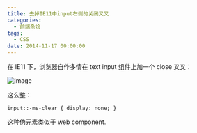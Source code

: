 ```yaml
---
title: 去掉IE11中input右侧的关闭叉叉
categories:
  - 前端杂烩
tags:
  - CSS
date: 2014-11-17 00:00:00
---
```



在 IE11 下，浏览器自作多情在 text input 组件上加一个 close 叉叉：

![image](http://www.barretlee.com/blogimgs/2014/11/17/825ef988-6e3e-11e4-900a-5fadd3465d94.png)<!--<source src="//cloud.githubusercontent.com/assets/2698003/5064209/825ef988-6e3e-11e4-900a-5fadd3465d94.png">-->

这么整：

    input::-ms-clear { display: none; } 
    
这种伪元素类似于 web component.
